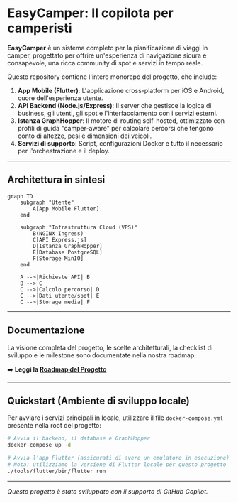 # EasyCamper: Il copilota per camperisti

**EasyCamper** è un sistema completo per la pianificazione di viaggi in camper, progettato per offrire un'esperienza di navigazione sicura e consapevole, una ricca community di spot e servizi in tempo reale.

Questo repository contiene l'intero monorepo del progetto, che include:

1.  **App Mobile (Flutter)**: L'applicazione cross-platform per iOS e Android, cuore dell'esperienza utente.
2.  **API Backend (Node.js/Express)**: Il server che gestisce la logica di business, gli utenti, gli spot e l'interfacciamento con i servizi esterni.
3.  **Istanza GraphHopper**: Il motore di routing self-hosted, ottimizzato con profili di guida "camper-aware" per calcolare percorsi che tengono conto di altezze, pesi e dimensioni dei veicoli.
4.  **Servizi di supporto**: Script, configurazioni Docker e tutto il necessario per l'orchestrazione e il deploy.

---

## Architettura in sintesi

```mermaid
graph TD
    subgraph "Utente"
        A[App Mobile Flutter]
    end

    subgraph "Infrastruttura Cloud (VPS)"
        B(NGINX Ingress)
        C[API Express.js]
        D[Istanza GraphHopper]
        E[Database PostgreSQL]
        F[Storage MinIO]
    end

    A -->|Richieste API| B
    B --> C
    C -->|Calcolo percorso| D
    C -->|Dati utente/spot| E
    C -->|Storage media| F
```

---

## Documentazione

La visione completa del progetto, le scelte architetturali, la checklist di sviluppo e le milestone sono documentate nella nostra roadmap.

➡️ **Leggi la [Roadmap del Progetto](docs/roadmap.md)**

---

## Quickstart (Ambiente di sviluppo locale)

Per avviare i servizi principali in locale, utilizzare il file `docker-compose.yml` presente nella root del progetto:

```bash
# Avvia il backend, il database e GraphHopper
docker-compose up -d

# Avvia l'app Flutter (assicurati di avere un emulatore in esecuzione)
# Nota: utilizziamo la versione di Flutter locale per questo progetto
./tools/flutter/bin/flutter run
```

---
*Questo progetto è stato sviluppato con il supporto di GitHub Copilot.*
